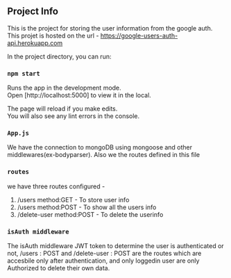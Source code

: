 ## Project Info

This is the project for storing the user information from the google auth.
This projet is hosted on the url - https://google-users-auth-api.herokuapp.com

In the project directory, you can run:

### `npm start`

Runs the app in the development mode.<br />
Open [http://localhost:5000] to view it in the local.

The page will reload if you make edits.<br />
You will also see any lint errors in the console.

### `App.js`

We have the connection to mongoDB using mongoose and other middlewares(ex-bodyparser).
Also we the routes defined in this file

### `routes`
we have three routes configured - 
1. /users method:GET - To store user info
2. /users method:POST - To show all the users info
3. /delete-user method:POST - To delete the userinfo

### `isAuth middleware`
The isAuth middleware JWT token to determine the user is authenticated or not,  /users : POST and /delete-user : POST are the routes which are accesbile only after authentication, and only loggedin user are only Authorized to delete their own data.
